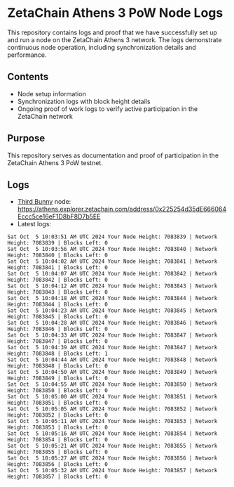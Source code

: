 # ZetaChain Athens 3 PoW Node Logs
This repository contains logs and proof that we have successfully set up and run a node on the ZetaChain Athens 3 network. The logs demonstrate continuous node operation, including synchronization details and performance.

## Contents
- Node setup information
- Synchronization logs with block height details
- Ongoing proof of work logs to verify active participation in the ZetaChain network

## Purpose
This repository serves as documentation and proof of participation in the ZetaChain Athens 3 PoW testnet.

## Logs

- [Third Bunny](https://thirdbunny.xyz/) node: https://athens.explorer.zetachain.com/address/0x225254d35dE666064Eccc5ce16eF1D8bF8D7b5EE
- Latest logs:
```
Sat Oct  5 10:03:51 AM UTC 2024 Your Node Height: 7083839 | Network Height: 7083839 | Blocks Left: 0
Sat Oct  5 10:03:56 AM UTC 2024 Your Node Height: 7083840 | Network Height: 7083840 | Blocks Left: 0
Sat Oct  5 10:04:02 AM UTC 2024 Your Node Height: 7083841 | Network Height: 7083841 | Blocks Left: 0
Sat Oct  5 10:04:07 AM UTC 2024 Your Node Height: 7083842 | Network Height: 7083842 | Blocks Left: 0
Sat Oct  5 10:04:12 AM UTC 2024 Your Node Height: 7083843 | Network Height: 7083843 | Blocks Left: 0
Sat Oct  5 10:04:18 AM UTC 2024 Your Node Height: 7083844 | Network Height: 7083844 | Blocks Left: 0
Sat Oct  5 10:04:23 AM UTC 2024 Your Node Height: 7083845 | Network Height: 7083845 | Blocks Left: 0
Sat Oct  5 10:04:28 AM UTC 2024 Your Node Height: 7083846 | Network Height: 7083846 | Blocks Left: 0
Sat Oct  5 10:04:33 AM UTC 2024 Your Node Height: 7083847 | Network Height: 7083847 | Blocks Left: 0
Sat Oct  5 10:04:39 AM UTC 2024 Your Node Height: 7083847 | Network Height: 7083848 | Blocks Left: 1
Sat Oct  5 10:04:44 AM UTC 2024 Your Node Height: 7083848 | Network Height: 7083848 | Blocks Left: 0
Sat Oct  5 10:04:50 AM UTC 2024 Your Node Height: 7083849 | Network Height: 7083849 | Blocks Left: 0
Sat Oct  5 10:04:55 AM UTC 2024 Your Node Height: 7083850 | Network Height: 7083850 | Blocks Left: 0
Sat Oct  5 10:05:00 AM UTC 2024 Your Node Height: 7083851 | Network Height: 7083851 | Blocks Left: 0
Sat Oct  5 10:05:05 AM UTC 2024 Your Node Height: 7083852 | Network Height: 7083852 | Blocks Left: 0
Sat Oct  5 10:05:11 AM UTC 2024 Your Node Height: 7083853 | Network Height: 7083853 | Blocks Left: 0
Sat Oct  5 10:05:16 AM UTC 2024 Your Node Height: 7083854 | Network Height: 7083854 | Blocks Left: 0
Sat Oct  5 10:05:21 AM UTC 2024 Your Node Height: 7083855 | Network Height: 7083855 | Blocks Left: 0
Sat Oct  5 10:05:27 AM UTC 2024 Your Node Height: 7083856 | Network Height: 7083856 | Blocks Left: 0
Sat Oct  5 10:05:32 AM UTC 2024 Your Node Height: 7083857 | Network Height: 7083857 | Blocks Left: 0
```
